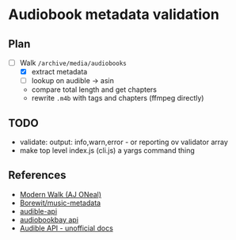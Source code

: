 # Audiobook metadata validation

## Plan

- [ ] Walk `/archive/media/audiobooks`
  - [x] extract metadata
  - [ ] lookup on audible -> asin
  - compare total length and get chapters
  - rewrite `.m4b` with tags and chapters (ffmpeg directly)

## TODO

- validate: output: info,warn,error - or reporting ov validator array
- make top level index.js (cli.js) a yargs command thing

## References

- [Modern Walk (AJ ONeal)](https://therootcompany.com/blog/fs-walk-for-node-js/)
- [Borewit/music-metadata](https://github.com/Borewit/music-metadata)
- [audible-api](https://github.com/book-tools/audible-api)
- [audiobookbay api](https://github.com/ValentinHLica/audiobookbay)
- [Audible API - unofficial docs](https://audible.readthedocs.io/en/latest/misc/external_api.html#products)
